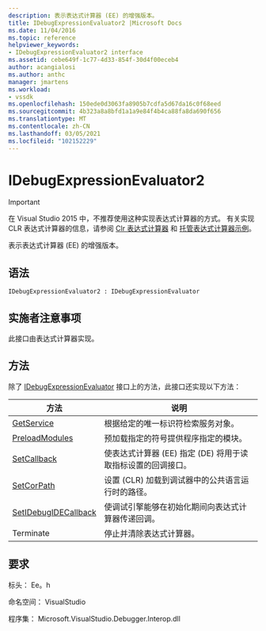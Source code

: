 ```yaml
---
description: 表示表达式计算器 (EE) 的增强版本。
title: IDebugExpressionEvaluator2 |Microsoft Docs
ms.date: 11/04/2016
ms.topic: reference
helpviewer_keywords:
- IDebugExpressionEvaluator2 interface
ms.assetid: cebe649f-1c77-4d33-854f-30d4f00eceb4
author: acangialosi
ms.author: anthc
manager: jmartens
ms.workload:
- vssdk
ms.openlocfilehash: 150ede0d3063fa8905b7cdfa5d67da16c0f68eed
ms.sourcegitcommit: 4b323a8a8bfd1a1a9e84f4b4ca88fa8da690f656
ms.translationtype: MT
ms.contentlocale: zh-CN
ms.lasthandoff: 03/05/2021
ms.locfileid: "102152229"
---
```

# <a name="idebugexpressionevaluator2"></a>IDebugExpressionEvaluator2
> [!IMPORTANT]
> 在 Visual Studio 2015 中，不推荐使用这种实现表达式计算器的方式。 有关实现 CLR 表达式计算器的信息，请参阅 [Clr 表达式计算器](https://github.com/Microsoft/ConcordExtensibilitySamples/wiki/CLR-Expression-Evaluators) 和 [托管表达式计算器示例](https://github.com/Microsoft/ConcordExtensibilitySamples/wiki/Managed-Expression-Evaluator-Sample)。

 表示表达式计算器 (EE) 的增强版本。

## <a name="syntax"></a>语法

```
IDebugExpressionEvaluator2 : IDebugExpressionEvaluator
```

## <a name="notes-for-implementers"></a>实施者注意事项
 此接口由表达式计算器实现。

## <a name="methods"></a>方法
 除了 [IDebugExpressionEvaluator](../../../extensibility/debugger/reference/idebugexpressionevaluator.md) 接口上的方法，此接口还实现以下方法：

|方法|说明|
|------------|-----------------|
|[GetService](../../../extensibility/debugger/reference/idebugexpressionevaluator2-getservice.md)|根据给定的唯一标识符检索服务对象。|
|[PreloadModules](../../../extensibility/debugger/reference/idebugexpressionevaluator2-preloadmodules.md)|预加载指定的符号提供程序指定的模块。|
|[SetCallback](../../../extensibility/debugger/reference/idebugexpressionevaluator2-setcallback.md)|使表达式计算器 (EE) 指定 (DE) 将用于读取指标设置的回调接口。|
|[SetCorPath](../../../extensibility/debugger/reference/idebugexpressionevaluator2-setcorpath.md)|设置 (CLR) 加载到调试器中的公共语言运行时的路径。|
|[SetIDebugIDECallback](../../../extensibility/debugger/reference/idebugexpressionevaluator2-setidebugidecallback.md)|使调试引擎能够在初始化期间向表达式计算器传递回调。|
|Terminate|停止并清除表达式计算器。|

## <a name="requirements"></a>要求
 标头： Ee。h

 命名空间： VisualStudio

 程序集： Microsoft.VisualStudio.Debugger.Interop.dll
